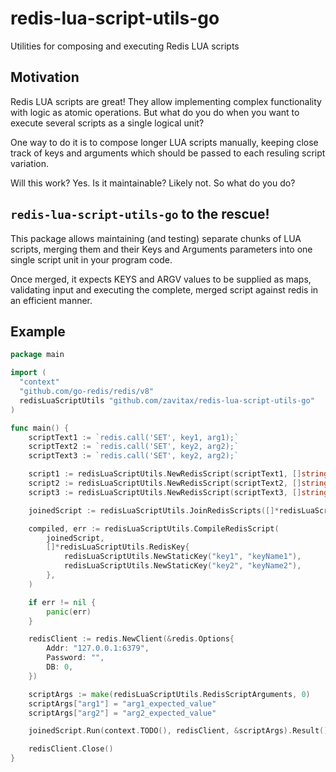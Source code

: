 # redis-lua-script-utils-go

Utilities for composing and executing Redis LUA scripts

## Motivation

Redis LUA scripts are great! They allow implementing complex functionality with logic as atomic operations.
But what do you do when you want to execute several scripts as a single logical unit?

One way to do it is to compose longer LUA scripts manually, keeping close track of keys and arguments
which should be passed to each resuling script variation.

Will this work? Yes.
Is it maintainable? Likely not.
So what do you do?

## `redis-lua-script-utils-go` to the rescue!

This package allows maintaining (and testing) separate chunks of LUA scripts, merging them and their Keys and Arguments parameters into one single script unit in your program code.

Once merged, it expects KEYS and ARGV values to be supplied as maps, validating input and executing the complete, merged script against redis in an efficient manner.

## Example

```go
package main

import (
  "context"
  "github.com/go-redis/redis/v8"
  redisLuaScriptUtils "github.com/zavitax/redis-lua-script-utils-go"
)

func main() {
	scriptText1 := `redis.call('SET', key1, arg1);`
	scriptText2 := `redis.call('SET', key2, arg2);`
	scriptText3 := `redis.call('SET', key2, arg2);`

	script1 := redisLuaScriptUtils.NewRedisScript(scriptText1, []string{"key1"}, []string{"arg1"})
	script2 := redisLuaScriptUtils.NewRedisScript(scriptText2, []string{"key2"}, []string{"arg2"})
	script3 := redisLuaScriptUtils.NewRedisScript(scriptText3, []string{"key2"}, []string{"arg2"})

	joinedScript := redisLuaScriptUtils.JoinRedisScripts([]*redisLuaScriptUtils.RedisScript{script1, script2, script3})

	compiled, err := redisLuaScriptUtils.CompileRedisScript(
		joinedScript,
		[]*redisLuaScriptUtils.RedisKey{
			redisLuaScriptUtils.NewStaticKey("key1", "keyName1"),
			redisLuaScriptUtils.NewStaticKey("key2", "keyName2"),
		},
	)

	if err != nil {
		panic(err)
	}

	redisClient := redis.NewClient(&redis.Options{
		Addr: "127.0.0.1:6379",
		Password: "",
		DB: 0,
	})

	scriptArgs := make(redisLuaScriptUtils.RedisScriptArguments, 0)
	scriptArgs["arg1"] = "arg1_expected_value"
	scriptArgs["arg2"] = "arg2_expected_value"

	joinedScript.Run(context.TODO(), redisClient, &scriptArgs).Result()

	redisClient.Close()
}
```